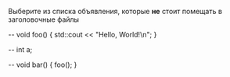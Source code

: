 Выберите из списка объявления, которые **не** стоит помещать в заголовочные файлы

-- void foo() { std::cout << "Hello, World!\n"; }

-- int a;

-- void bar() { foo(); }
